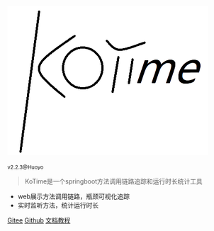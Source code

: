 ![logo](v200/kotime.png)

<small>v2.2.3@Huoyo</small>

> KoTime是一个springboot方法调用链路追踪和运行时长统计工具

- web展示方法调用链路，瓶颈可视化追踪
- 实时监听方法，统计运行时长


[Gitee](https://gitee.com/huoyo/ko-time)
[Github](https://github.com/huoyo/ko-time.git)
[文档教程](http://kotimedoc.langpy.cn/)
